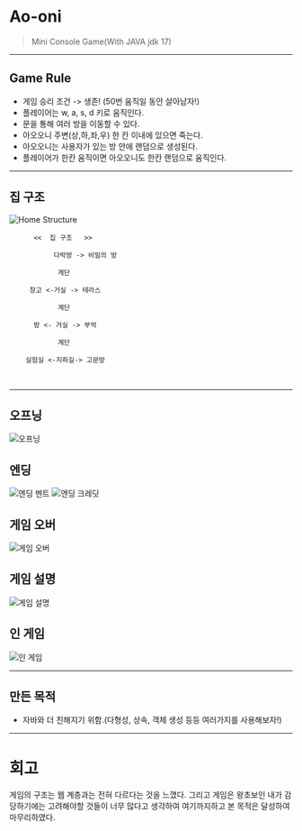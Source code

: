 # Ao-oni

> Mini Console Game(With JAVA jdk 17)

---
## Game Rule
- 게임 승리 조건 -> 생존! (50번 움직일 동안 살아남자!)
- 플레이어는 w, a, s, d 키로 움직인다.
- 문을 통해 여러 방을 이동할 수 있다.
- 아오오니 주변(상,하,좌,우) 한 칸 이내에 있으면 죽는다.
- 아오오니는 사용자가 있는 방 안에 랜덤으로 생성된다.
- 플레이어가 한칸 움직이면 아오오니도 한칸 랜덤으로 움직인다.



---
## 집 구조
![Home Structure](sample_data/MapStructure.png)

	      <<  집 구조   >>
					
	           다락방 -> 비밀의 방
	           
	            계단
	
	     창고 <-거실 -> 테라스
	
	            계단
	
	      방 <- 거실 -> 부억
	
	            계단
	
	    실험실 <-지하길-> 고문방

​			

---
## 오프닝
![오프닝](sample_data/openning.png)

## 엔딩
![엔딩 멘트](sample_data/endingMent.png)
![엔딩 크레딧](sample_data/ending.png)

## 게임 오버
![게임 오버](sample_data/gameover.png)

## 게임 설명
![게임 설명](sample_data/description.png)

## 인 게임
![인 게임](sample_data/ingame.png)


---
## 만든 목적
- 자바와 더 친해지기 위함.(다형성, 상속, 객체 생성 등등 여러가지를 사용해보자!)

---



# 회고

게임의 구조는 웹 계층과는 전혀 다르다는 것을 느꼈다. 그리고 게임은 왕초보인 내가 감당하기에는 고려해야할 것들이 너무 많다고 생각하여 여기까지하고 본 목적은 달성하여 마무리하였다.

